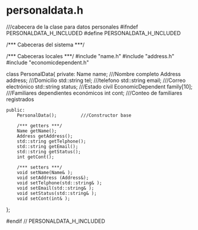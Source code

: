 # personaldata.h
///cabecera de la clase para datos personales
#ifndef PERSONALDATA_H_INCLUDED
#define PERSONALDATA_H_INCLUDED

/*** Cabeceras del sistema ***/

/*** Cabeceras locales ***/
#include "name.h"
#include "address.h"
#include "economicdependent.h"

class PersonalData{
    private:
        Name name;                  ///Nombre completo
        Address address;            ///Domicilio
        std::string tel;            ///telefono
        std::string email;          ///Correo electrónico
        std::string status;         ///Estado civil
        EconomicDependent family[10];   ///Familiares dependientes económicos
        int cont;                       ///Conteo de familiares registrados

    public:
        PersonalData();         ///Constructor base

        /*** getters ***/
        Name getName();
        Address getAddress();
        std::string getTelphone();
        std::string getEmail();
        std::string getStatus();
        int getCont();

        /*** setters ***/
        void setName(Name& );
        void setAddress (Address&);
        void setTelphone(std::string& );
        void setEmail(std::string& );
        void setStatus(std::string& );
        void setCont(int& );
};


#endif // PERSONALDATA_H_INCLUDED
